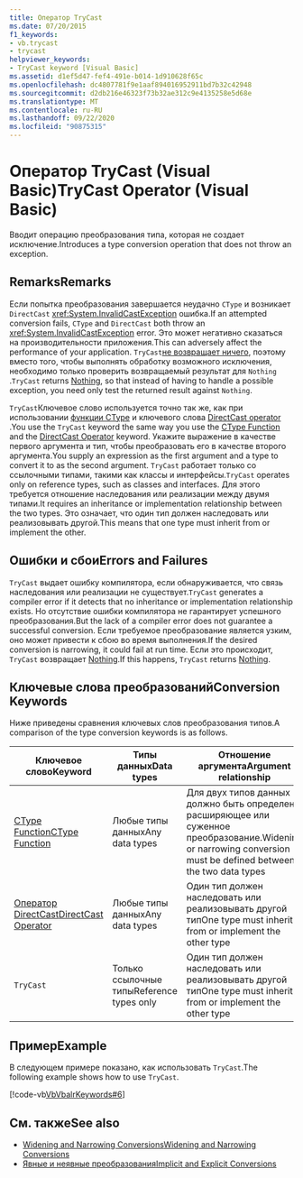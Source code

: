 ```yaml
---
title: Оператор TryCast
ms.date: 07/20/2015
f1_keywords:
- vb.trycast
- trycast
helpviewer_keywords:
- TryCast keyword [Visual Basic]
ms.assetid: d1ef5d47-fef4-491e-b014-1d910628f65c
ms.openlocfilehash: dc4807781f9e1aaf894016952911bd7b32c42948
ms.sourcegitcommit: d2db216e46323f73b32ae312c9e4135258e5d68e
ms.translationtype: MT
ms.contentlocale: ru-RU
ms.lasthandoff: 09/22/2020
ms.locfileid: "90875315"
---
```

# <a name="trycast-operator-visual-basic"></a><span data-ttu-id="89189-102">Оператор TryCast (Visual Basic)</span><span class="sxs-lookup"><span data-stu-id="89189-102">TryCast Operator (Visual Basic)</span></span>

<span data-ttu-id="89189-103">Вводит операцию преобразования типа, которая не создает исключение.</span><span class="sxs-lookup"><span data-stu-id="89189-103">Introduces a type conversion operation that does not throw an exception.</span></span>  
  
## <a name="remarks"></a><span data-ttu-id="89189-104">Remarks</span><span class="sxs-lookup"><span data-stu-id="89189-104">Remarks</span></span>  

 <span data-ttu-id="89189-105">Если попытка преобразования завершается неудачно `CType` и возникает `DirectCast` <xref:System.InvalidCastException> ошибка.</span><span class="sxs-lookup"><span data-stu-id="89189-105">If an attempted conversion fails, `CType` and `DirectCast` both throw an <xref:System.InvalidCastException> error.</span></span> <span data-ttu-id="89189-106">Это может негативно сказаться на производительности приложения.</span><span class="sxs-lookup"><span data-stu-id="89189-106">This can adversely affect the performance of your application.</span></span> <span data-ttu-id="89189-107">`TryCast`[не возвращает ничего](../nothing.md), поэтому вместо того, чтобы выполнять обработку возможного исключения, необходимо только проверить возвращаемый результат для `Nothing` .</span><span class="sxs-lookup"><span data-stu-id="89189-107">`TryCast` returns [Nothing](../nothing.md), so that instead of having to handle a possible exception, you need only test the returned result against `Nothing`.</span></span>  
  
 <span data-ttu-id="89189-108">`TryCast`Ключевое слово используется точно так же, как при использовании [функции CType](../functions/ctype-function.md) и ключевого слова [DirectCast operator](directcast-operator.md) .</span><span class="sxs-lookup"><span data-stu-id="89189-108">You use the `TryCast` keyword the same way you use the [CType Function](../functions/ctype-function.md) and the [DirectCast Operator](directcast-operator.md) keyword.</span></span> <span data-ttu-id="89189-109">Укажите выражение в качестве первого аргумента и тип, чтобы преобразовать его в качестве второго аргумента.</span><span class="sxs-lookup"><span data-stu-id="89189-109">You supply an expression as the first argument and a type to convert it to as the second argument.</span></span> <span data-ttu-id="89189-110">`TryCast` работает только со ссылочными типами, такими как классы и интерфейсы.</span><span class="sxs-lookup"><span data-stu-id="89189-110">`TryCast` operates only on reference types, such as classes and interfaces.</span></span> <span data-ttu-id="89189-111">Для этого требуется отношение наследования или реализации между двумя типами.</span><span class="sxs-lookup"><span data-stu-id="89189-111">It requires an inheritance or implementation relationship between the two types.</span></span> <span data-ttu-id="89189-112">Это означает, что один тип должен наследовать или реализовывать другой.</span><span class="sxs-lookup"><span data-stu-id="89189-112">This means that one type must inherit from or implement the other.</span></span>  
  
## <a name="errors-and-failures"></a><span data-ttu-id="89189-113">Ошибки и сбои</span><span class="sxs-lookup"><span data-stu-id="89189-113">Errors and Failures</span></span>  

 <span data-ttu-id="89189-114">`TryCast` выдает ошибку компилятора, если обнаруживается, что связь наследования или реализации не существует.</span><span class="sxs-lookup"><span data-stu-id="89189-114">`TryCast` generates a compiler error if it detects that no inheritance or implementation relationship exists.</span></span> <span data-ttu-id="89189-115">Но отсутствие ошибки компилятора не гарантирует успешного преобразования.</span><span class="sxs-lookup"><span data-stu-id="89189-115">But the lack of a compiler error does not guarantee a successful conversion.</span></span> <span data-ttu-id="89189-116">Если требуемое преобразование является узким, оно может привести к сбою во время выполнения.</span><span class="sxs-lookup"><span data-stu-id="89189-116">If the desired conversion is narrowing, it could fail at run time.</span></span> <span data-ttu-id="89189-117">Если это происходит, `TryCast` возвращает [Nothing](../nothing.md).</span><span class="sxs-lookup"><span data-stu-id="89189-117">If this happens, `TryCast` returns [Nothing](../nothing.md).</span></span>  
  
## <a name="conversion-keywords"></a><span data-ttu-id="89189-118">Ключевые слова преобразований</span><span class="sxs-lookup"><span data-stu-id="89189-118">Conversion Keywords</span></span>  

 <span data-ttu-id="89189-119">Ниже приведены сравнения ключевых слов преобразования типов.</span><span class="sxs-lookup"><span data-stu-id="89189-119">A comparison of the type conversion keywords is as follows.</span></span>  
  
|<span data-ttu-id="89189-120">Ключевое слово</span><span class="sxs-lookup"><span data-stu-id="89189-120">Keyword</span></span>|<span data-ttu-id="89189-121">Типы данных</span><span class="sxs-lookup"><span data-stu-id="89189-121">Data types</span></span>|<span data-ttu-id="89189-122">Отношение аргумента</span><span class="sxs-lookup"><span data-stu-id="89189-122">Argument relationship</span></span>|<span data-ttu-id="89189-123">Сбой во время выполнения</span><span class="sxs-lookup"><span data-stu-id="89189-123">Run-time failure</span></span>|  
|---|---|---|---|  
|[<span data-ttu-id="89189-124">CType Function</span><span class="sxs-lookup"><span data-stu-id="89189-124">CType Function</span></span>](../functions/ctype-function.md)|<span data-ttu-id="89189-125">Любые типы данных</span><span class="sxs-lookup"><span data-stu-id="89189-125">Any data types</span></span>|<span data-ttu-id="89189-126">Для двух типов данных должно быть определено расширяющее или суженное преобразование.</span><span class="sxs-lookup"><span data-stu-id="89189-126">Widening or narrowing conversion must be defined between the two data types</span></span>|<span data-ttu-id="89189-127">Создает <xref:System.InvalidCastException></span><span class="sxs-lookup"><span data-stu-id="89189-127">Throws <xref:System.InvalidCastException></span></span>|  
|[<span data-ttu-id="89189-128">Оператор DirectCast</span><span class="sxs-lookup"><span data-stu-id="89189-128">DirectCast Operator</span></span>](directcast-operator.md)|<span data-ttu-id="89189-129">Любые типы данных</span><span class="sxs-lookup"><span data-stu-id="89189-129">Any data types</span></span>|<span data-ttu-id="89189-130">Один тип должен наследовать или реализовывать другой тип</span><span class="sxs-lookup"><span data-stu-id="89189-130">One type must inherit from or implement the other type</span></span>|<span data-ttu-id="89189-131">Создает <xref:System.InvalidCastException></span><span class="sxs-lookup"><span data-stu-id="89189-131">Throws <xref:System.InvalidCastException></span></span>|  
|`TryCast`|<span data-ttu-id="89189-132">Только ссылочные типы</span><span class="sxs-lookup"><span data-stu-id="89189-132">Reference types only</span></span>|<span data-ttu-id="89189-133">Один тип должен наследовать или реализовывать другой тип</span><span class="sxs-lookup"><span data-stu-id="89189-133">One type must inherit from or implement the other type</span></span>|<span data-ttu-id="89189-134">[Ничего не](../nothing.md) возвращает</span><span class="sxs-lookup"><span data-stu-id="89189-134">Returns [Nothing](../nothing.md)</span></span>|  
  
## <a name="example"></a><span data-ttu-id="89189-135">Пример</span><span class="sxs-lookup"><span data-stu-id="89189-135">Example</span></span>  

 <span data-ttu-id="89189-136">В следующем примере показано, как использовать `TryCast`.</span><span class="sxs-lookup"><span data-stu-id="89189-136">The following example shows how to use `TryCast`.</span></span>  
  
 [!code-vb[VbVbalrKeywords#6](~/samples/snippets/visualbasic/VS_Snippets_VBCSharp/VbVbalrKeywords/VB/Class1.vb#6)]  
  
## <a name="see-also"></a><span data-ttu-id="89189-137">См. также</span><span class="sxs-lookup"><span data-stu-id="89189-137">See also</span></span>

- [<span data-ttu-id="89189-138">Widening and Narrowing Conversions</span><span class="sxs-lookup"><span data-stu-id="89189-138">Widening and Narrowing Conversions</span></span>](../../programming-guide/language-features/data-types/widening-and-narrowing-conversions.md)
- [<span data-ttu-id="89189-139">Явные и неявные преобразования</span><span class="sxs-lookup"><span data-stu-id="89189-139">Implicit and Explicit Conversions</span></span>](../../programming-guide/language-features/data-types/implicit-and-explicit-conversions.md)
